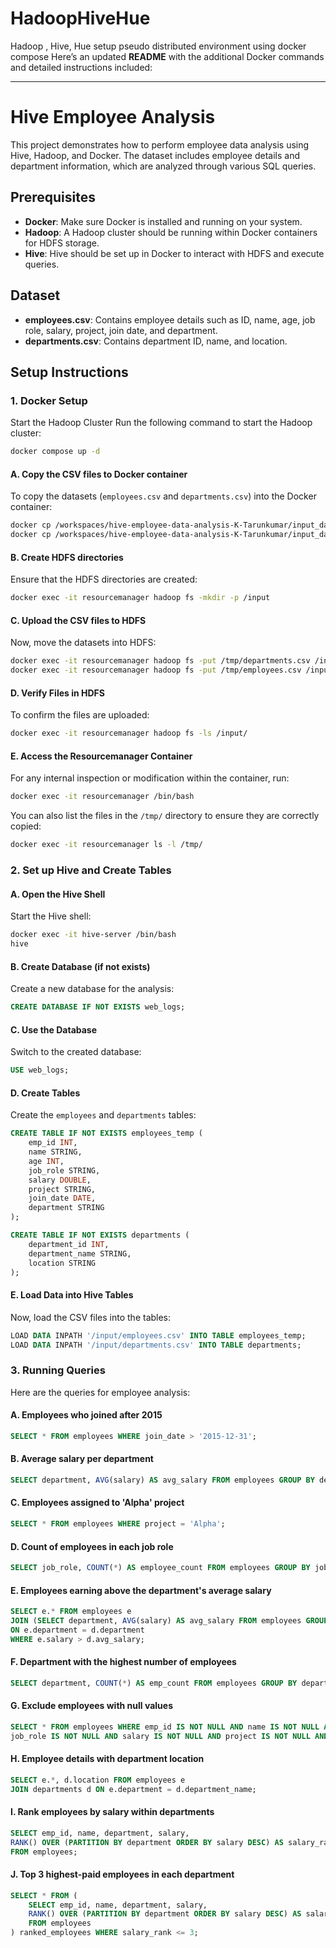# HadoopHiveHue
Hadoop , Hive, Hue setup pseudo distributed  environment  using docker compose
Here’s an updated **README** with the additional Docker commands and detailed instructions included:

---

# Hive Employee Analysis

This project demonstrates how to perform employee data analysis using Hive, Hadoop, and Docker. The dataset includes employee details and department information, which are analyzed through various SQL queries.

## Prerequisites

- **Docker**: Make sure Docker is installed and running on your system.
- **Hadoop**: A Hadoop cluster should be running within Docker containers for HDFS storage.
- **Hive**: Hive should be set up in Docker to interact with HDFS and execute queries.

## Dataset

- **employees.csv**: Contains employee details such as ID, name, age, job role, salary, project, join date, and department.
- **departments.csv**: Contains department ID, name, and location.

## Setup Instructions

### 1. Docker Setup
Start the Hadoop Cluster
Run the following command to start the Hadoop cluster:
```sh 
docker compose up -d
```
#### A. Copy the CSV files to Docker container

To copy the datasets (`employees.csv` and `departments.csv`) into the Docker container:

```sh
docker cp /workspaces/hive-employee-data-analysis-K-Tarunkumar/input_dataset/employees.csv resourcemanager:/tmp/
docker cp /workspaces/hive-employee-data-analysis-K-Tarunkumar/input_dataset/departments.csv resourcemanager:/tmp/
```

#### B. Create HDFS directories

Ensure that the HDFS directories are created:

```sh
docker exec -it resourcemanager hadoop fs -mkdir -p /input
```

#### C. Upload the CSV files to HDFS

Now, move the datasets into HDFS:

```sh
docker exec -it resourcemanager hadoop fs -put /tmp/departments.csv /input/
docker exec -it resourcemanager hadoop fs -put /tmp/employees.csv /input/
```

#### D. Verify Files in HDFS

To confirm the files are uploaded:

```sh
docker exec -it resourcemanager hadoop fs -ls /input/
```

#### E. Access the Resourcemanager Container

For any internal inspection or modification within the container, run:

```sh
docker exec -it resourcemanager /bin/bash
```

You can also list the files in the `/tmp/` directory to ensure they are correctly copied:

```sh
docker exec -it resourcemanager ls -l /tmp/
```

### 2. Set up Hive and Create Tables

#### A. Open the Hive Shell

Start the Hive shell:

```sh
docker exec -it hive-server /bin/bash
hive
```

#### B. Create Database (if not exists)

Create a new database for the analysis:

```sql
CREATE DATABASE IF NOT EXISTS web_logs;
```

#### C. Use the Database

Switch to the created database:

```sql
USE web_logs;
```

#### D. Create Tables

Create the `employees` and `departments` tables:

```sql
CREATE TABLE IF NOT EXISTS employees_temp (
    emp_id INT,
    name STRING,
    age INT,
    job_role STRING,
    salary DOUBLE,
    project STRING,
    join_date DATE,
    department STRING
);

CREATE TABLE IF NOT EXISTS departments (
    department_id INT,
    department_name STRING,
    location STRING
);
```

#### E. Load Data into Hive Tables

Now, load the CSV files into the tables:

```sql
LOAD DATA INPATH '/input/employees.csv' INTO TABLE employees_temp;
LOAD DATA INPATH '/input/departments.csv' INTO TABLE departments;
```

### 3. Running Queries

Here are the queries for employee analysis:

#### A. Employees who joined after 2015

```sql
SELECT * FROM employees WHERE join_date > '2015-12-31';
```

#### B. Average salary per department

```sql
SELECT department, AVG(salary) AS avg_salary FROM employees GROUP BY department;
```

#### C. Employees assigned to 'Alpha' project

```sql
SELECT * FROM employees WHERE project = 'Alpha';
```

#### D. Count of employees in each job role

```sql
SELECT job_role, COUNT(*) AS employee_count FROM employees GROUP BY job_role;
```

#### E. Employees earning above the department's average salary

```sql
SELECT e.* FROM employees e
JOIN (SELECT department, AVG(salary) AS avg_salary FROM employees GROUP BY department) d
ON e.department = d.department
WHERE e.salary > d.avg_salary;
```

#### F. Department with the highest number of employees

```sql
SELECT department, COUNT(*) AS emp_count FROM employees GROUP BY department ORDER BY emp_count DESC LIMIT 1;
```

#### G. Exclude employees with null values

```sql
SELECT * FROM employees WHERE emp_id IS NOT NULL AND name IS NOT NULL AND age IS NOT NULL AND
job_role IS NOT NULL AND salary IS NOT NULL AND project IS NOT NULL AND join_date IS NOT NULL AND department IS NOT NULL;
```

#### H. Employee details with department location

```sql
SELECT e.*, d.location FROM employees e
JOIN departments d ON e.department = d.department_name;
```

#### I. Rank employees by salary within departments

```sql
SELECT emp_id, name, department, salary,
RANK() OVER (PARTITION BY department ORDER BY salary DESC) AS salary_rank
FROM employees;
```

#### J. Top 3 highest-paid employees in each department

```sql
SELECT * FROM (
    SELECT emp_id, name, department, salary,
    RANK() OVER (PARTITION BY department ORDER BY salary DESC) AS salary_rank
    FROM employees
) ranked_employees WHERE salary_rank <= 3;
```



